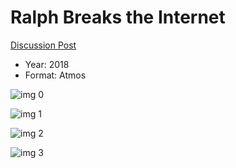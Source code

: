 # Ralph Breaks the Internet

[Discussion Post](https://www.avsforum.com/threads/bass-eq-for-filtered-movies.2995212/post-57617240)

* Year: 2018
* Format: Atmos

![img 0](https://i.imgur.com/6Mk8ndl.jpg)

![img 1](https://i.imgur.com/cGSnDYx.jpg)

![img 2](https://i.imgur.com/u7Dfbkt.jpg)

![img 3](https://i.imgur.com/TrgmFmH.jpg)

